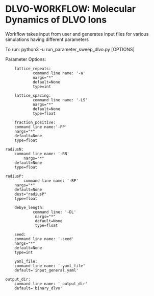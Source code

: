 # DLVO-WORKFLOW: Molecular Dynamics of DLVO Ions
Workflow takes input from user and generates input files for various simulations having different parameters

To run: 
        python3 -u run_parameter_sweep_dlvo.py [OPTIONS]

Parameter Options:


        lattice_repeats:
                command line name: '-a'
                nargs="*"
                default=None
                type=int

        lattice_spacing:
                command line name: '-LS'
                nargs="*"
                default=None
                type=float
	
    	fraction_positive:
		command line name:'-FP'
		nargs="*" 
		default=None
		type=float

	radiusN:
		command line name: '-RN'
    		nargs="*"
		default=None
 		type=float
	
	radiusP:
    		command line name: '-RP'
		nargs="*"
		default=None
		dest="radiusP"
		type=float

        debye_length:
                command line: '-DL'
                 nargs="*"
                 default=None
                 type=float
	
    	seed:
		command line name: '-seed'
		nargs="*"
		default=None
		type=int

    	yaml_file: 
		command line name: '-yaml_file'
		default='input_general.yaml'

	output_dir:
		command line name: '-output_dir'
		default='binary_dlvo' 
